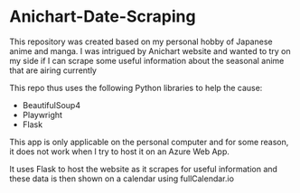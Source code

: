 # Anichart-Date-Scraping
This repository was created based on my personal hobby of Japanese anime and manga. I was intrigued by Anichart website and wanted to try on my side if I can scrape some
useful information about the seasonal anime that are airing currently

This repo thus uses the following Python libraries to help the cause:
- BeautifulSoup4
- Playwright
- Flask

This app is only applicable on the personal computer and for some reason, it does not work when I try to host it on an Azure Web App.

It uses Flask to host the website as it scrapes for useful information and these data is then shown on a calendar using fullCalendar.io
